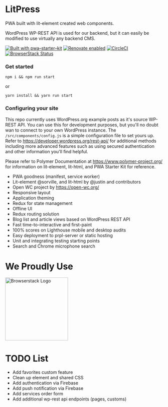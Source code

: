 # LitPress
PWA built with lit-element created web components.

WordPress WP-REST API is used for our backend, but it can easily be modified to use virtually any backend CMS.

[![Built with pwa–starter–kit](https://img.shields.io/badge/built_with-pwa–starter–kit_-blue.svg)](https://github.com/Polymer/pwa-starter-kit "Built with pwa–starter–kit")
[![Renovate enabled](https://img.shields.io/badge/renovate-enabled-brightgreen.svg)](https://renovatebot.com/)
[![CircleCI](https://circleci.com/gh/hyperpress/logicalphase.svg?style=svg)](https://circleci.com/gh/hyperpress/logicalphase)
[![BrowserStack Status](https://automate.browserstack.com/badge.svg?badge_key=SEJOaDRKNUd1NDF6c3FFaEtJOFFXdWdQa2tXN3RobWY0a3pzVllOSk1Haz0tLU1WUnRzVkVxUlpGR1VxbUd1RlAzdkE9PQ==--3d1ae9ade9e335a2a942aef4c0f1221dc477934e)](https://automate.browserstack.com/public-build/SEJOaDRKNUd1NDF6c3FFaEtJOFFXdWdQa2tXN3RobWY0a3pzVllOSk1Haz0tLU1WUnRzVkVxUlpGR1VxbUd1RlAzdkE9PQ==--3d1ae9ade9e335a2a942aef4c0f1221dc477934e)
### Get started

```
npm i && npm run start
```
or
```
yarn install && yarn run start
```
### Configuring your site
This repo currently uses WordPress.org example posts as it's source WP-REST API. You can use this for development purposes, but you'll no doubt wan to connect to your own WordPress instance. The `/src/components/config.js` is a simple configuration file to set yours up. Refer to https://developer.wordpress.org/rest-api/ for additional methods including more advanced features such as using secured authentication and other information you'll find helpful.

Please refer to Polymer Documentation at https://www.polymer-project.org/ for information on lit-element, lit-html, and PWA Starter Kit for reference.

- PWA goodness (manifest, service worker)
- Lit-element @sorville, and lit-html by @justin and contributors
- Open WC project by https://open-wc.org/
- Responsive layout
- Application theming
- Redux for state management
- Offline UI
- Redux routing solution
- Blog list and article views based on WordPress REST API
- Fast time-to-interactive and first-paint
- 100% scores on Lighthouse mobile and desktop audits
- Easy deployment to prpl-server or static hosting
- Unit and integrating testing starting points
- Search and Chrome microphone search

# We Proudly Use
<a href="http://browserstack.com/" style="border: none;"><img src="https://github.com/open-wc/open-wc/blob/master/assets/images/Browserstack-logo.svg" width="200" alt="Browserstack Logo" /></a>

# TODO List

- Add favorites custom feature
- Clean up element and shared CSS
- Add authentication via Firebase
- Add push notification via Firebase
- Add services order form
- Add additional wp-rest api endpoints (pages, customs)

